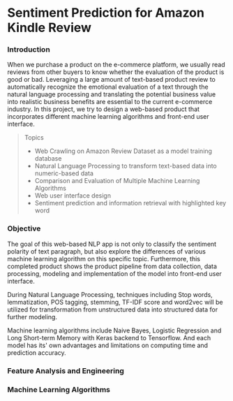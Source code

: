 # Sentiment Prediction for Amazon Kindle Review

### Introduction
When we purchase a product on the e-commerce platform, we usually read reviews from other buyers to know whether the evaluation of the product is good or bad. Leveraging a large amount of text-based product review to automatically recognize the emotional evaluation of a text through the natural language processing and translating the potential business value into realistic business benefits are essential to the current e-commerce industry. In this project, we try to design a web-based product that incorporates different machine learning algorithms and front-end user interface.

> Topics
> * Web Crawling on Amazon Review Dataset as a model training database
> * Natural Language Processing to transform text-based data into numeric-based data
> * Comparison and Evaluation of Multiple Machine Learning Algorithms 
> * Web user interface design 
> * Sentiment prediction and information retrieval with highlighted key word

### Objective
The goal of this web-based NLP app is not only to classify the sentiment polarity of text paragraph, but also explore the differences of various machine learning algorithm on this specific topic. Furthermore, this completed product shows the product pipeline from data collection, data processing, modeling and implementation of the model into front-end user interface.

During Natural Language Processing, techniques including Stop words, lemmatization, POS tagging, stemming, TF-IDF score and word2vec will be utilized for transformation from unstructured data into structured data for further modeling.

Machine learning algorithms include Naive Bayes, Logistic Regression and Long Short-term Memory with Keras backend to Tensorflow. And each model has its' own advantages and limitations on computing time and prediction accuracy.


### Feature Analysis and Engineering

### Machine Learning Algorithms
